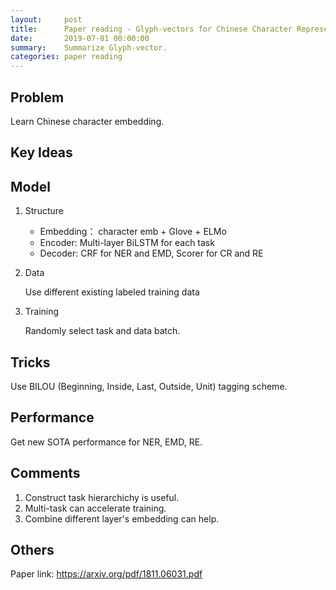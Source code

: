 ```yaml
---
layout:     post
title:      Paper reading - Glyph-vectors for Chinese Character Representation
date:       2019-07-01 00:00:00
summary:    Summarize Glyph-vector.
categories: paper reading
---
```


## Problem

Learn Chinese character embedding.

## Key Ideas



## Model

1. Structure

   - Embedding： character emb + Glove + ELMo
   - Encoder: Multi-layer BiLSTM for each task
   - Decoder: CRF for NER and EMD, Scorer for CR and RE

2. Data

   Use different existing labeled training data

3. Training

   Randomly select task and data batch.

## Tricks

Use BILOU (Beginning, Inside, Last, Outside, Unit) tagging scheme.

## Performance

Get new SOTA performance for NER, EMD, RE.

## Comments

1. Construct task hierarchichy is useful.
2. Multi-task can accelerate training.
3. Combine different layer's embedding can help.

## Others

Paper link: <https://arxiv.org/pdf/1811.06031.pdf>



